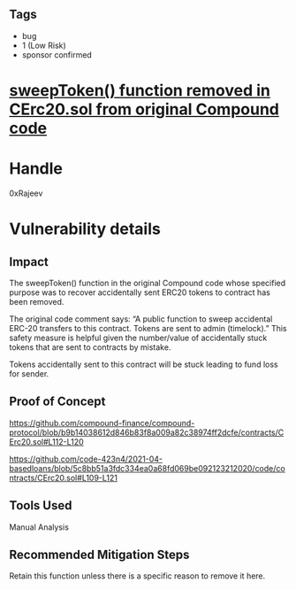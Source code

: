 ## Tags

- bug
- 1 (Low Risk)
- sponsor confirmed

# [sweepToken() function removed in CErc20.sol from original Compound code](https://github.com/code-423n4/2021-04-basedloans-findings/issues/17) 

# Handle

0xRajeev


# Vulnerability details

## Impact

The sweepToken() function in the original Compound code whose specified purpose was to recover accidentally sent ERC20 tokens to contract has been removed. 

The original code comment says: “A public function to sweep accidental ERC-20 transfers to this contract. Tokens are sent to admin (timelock).” This safety measure is helpful given the number/value of accidentally stuck tokens that are sent to contracts by mistake.

Tokens accidentally sent to this contract will be stuck leading to fund loss for sender.

## Proof of Concept

https://github.com/compound-finance/compound-protocol/blob/b9b14038612d846b83f8a009a82c38974ff2dcfe/contracts/CErc20.sol#L112-L120

https://github.com/code-423n4/2021-04-basedloans/blob/5c8bb51a3fdc334ea0a68fd069be092123212020/code/contracts/CErc20.sol#L109-L121

## Tools Used

Manual Analysis

## Recommended Mitigation Steps

Retain this function unless there is a specific reason to remove it here.

